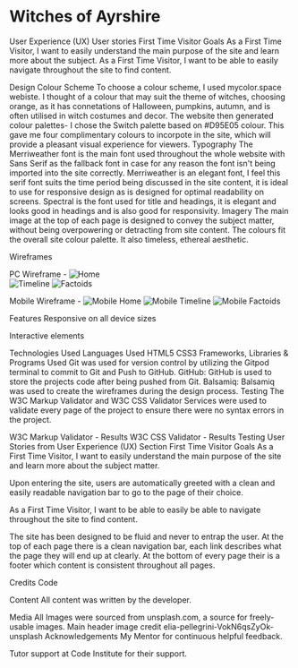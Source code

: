 # Witches of Ayrshire

User Experience (UX)
User stories
First Time Visitor Goals
As a First Time Visitor, I want to easily understand the main purpose of the site and learn more about the subject.
As a First Time Visitor, I want to be able to easily navigate throughout the site to find content.

Design
Colour Scheme
To choose a colour scheme, I used mycolor.space webiste. I thought of a colour that may suit the theme of witches, choosing orange, as it has connetations of Halloween, pumpkins, autumn, and is often utilised in witch costumes and decor. The website then generated colour palettes- I chose the Switch palette based on #D95E05 colour. This gave me four complimentary colours to incorpote in the site, which will provide a pleasant visual experience for viewers.
Typography
The Merriweather font is the main font used throughout the whole website with Sans Serif as the fallback font in case for any reason the font isn't being imported into the site correctly. Merriweather is an elegant font, I feel this serif font suits the time period being discussed in the site content, it is ideal to use for responsive design as is designed for optimal readability on screens.
Spectral is the font used for title and headings, it is elegant and looks good in headings and is also good for responsivity.
Imagery
The main image at the top of each page is designed to convey the subject matter, without being overpowering or detracting from site content. The colours fit the overall site colour palette. It also timeless, ethereal aesthetic.

Wireframes

PC Wireframe - 
![Home](https://user-images.githubusercontent.com/90456415/142780184-ac85fac7-0a85-4eca-aad4-b5ff9050d7bb.png)              
![Timeline](https://user-images.githubusercontent.com/90456415/142780175-9cbe8ff1-3b0d-4287-949f-4fe510b5c7eb.png)
![Factoids](https://user-images.githubusercontent.com/90456415/142780191-f3271e48-acce-45fb-bf55-ca175f41f3ad.png)

Mobile Wireframe - 
![Mobile Home](https://user-images.githubusercontent.com/90456415/142780195-6e1af0de-c8f3-48e9-a02d-0866aab8b6e9.png)
![Mobile  Timeline ](https://user-images.githubusercontent.com/90456415/142780198-3f01763e-1b88-4ee9-883a-efa04be0eb32.png)
![Mobile Factoids](https://user-images.githubusercontent.com/90456415/142780203-9f631188-2637-4b4f-bce5-1008aad6a439.png)

Features
Responsive on all device sizes

Interactive elements

Technologies Used
Languages Used
HTML5
CSS3
Frameworks, Libraries & Programs Used
Git was used for version control by utilizing the Gitpod terminal to commit to Git and Push to GitHub.
GitHub:
GitHub is used to store the projects code after being pushed from Git.
Balsamiq:
Balsamiq was used to create the wireframes during the design process.
Testing
The W3C Markup Validator and W3C CSS Validator Services were used to validate every page of the project to ensure there were no syntax errors in the project.

W3C Markup Validator - Results
W3C CSS Validator - Results
Testing User Stories from User Experience (UX) Section
First Time Visitor Goals
As a First Time Visitor, I want to easily understand the main purpose of the site and learn more about the subject matter.

Upon entering the site, users are automatically greeted with a clean and easily readable navigation bar to go to the page of their choice. 


As a First Time Visitor, I want to be able to easily be able to navigate throughout the site to find content.

The site has been designed to be fluid and never to entrap the user. At the top of each page there is a clean navigation bar, each link describes what the page they will end up at clearly.
At the bottom of every page their is a footer which content is consistent throughout all pages.

Credits
Code

Content
All content was written by the developer.

Media
All Images were sourced from unsplash.com, a source for freely-usable images. Main header image credit elia-pellegrini-VokN6qsZyOk-unsplash
Acknowledgements
My Mentor for continuous helpful feedback.

Tutor support at Code Institute for their support.
